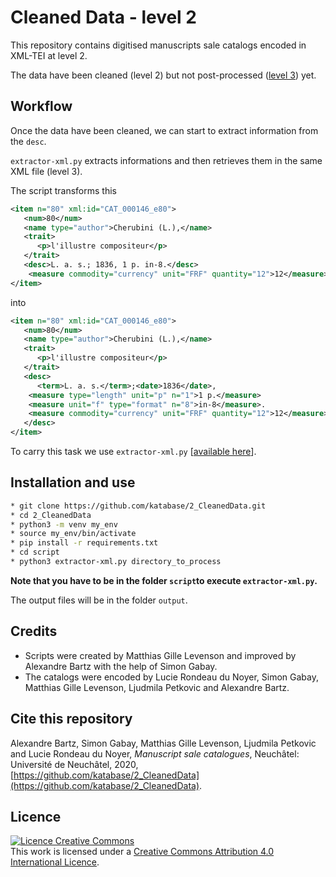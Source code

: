 # Cleaned Data - level 2

This repository contains digitised manuscripts sale catalogs encoded in XML-TEI at level 2.

The data have been cleaned (level 2) but not post-processed ([level 3](https://github.com/katabase/3_TaggedData)) yet.

## Workflow

Once the data have been cleaned, we can start to extract information from the `desc`.

`extractor-xml.py` extracts informations and then retrieves them in the same XML file (level 3). 

The script transforms this


```xml
<item n="80" xml:id="CAT_000146_e80">
   <num>80</num>
   <name type="author">Cherubini (L.),</name>
   <trait>
      <p>l'illustre compositeur</p>
   </trait>
   <desc>L. a. s.; 1836, 1 p. in-8.</desc>
    <measure commodity="currency" unit="FRF" quantity="12">12</measure>
</item>
```

into


```xml
<item n="80" xml:id="CAT_000146_e80">
   <num>80</num>
   <name type="author">Cherubini (L.),</name>
   <trait>
      <p>l'illustre compositeur</p>
   </trait>
   <desc>
      <term>L. a. s.</term>;<date>1836</date>,
   	<measure type="length" unit="p" n="1">1 p.</measure> 
   	<measure unit="f" type="format" n="8">in-8</measure>.
   	<measure commodity="currency" unit="FRF" quantity="12">12</measure>
   </desc>
</item>
```

To carry this task we use `extractor-xml.py` [[available here](https://github.com/katabase/2_CleanedData/tree/master/script/extractor-xml.py)].

## Installation and use

```bash
* git clone https://github.com/katabase/2_CleanedData.git
* cd 2_CleanedData
* python3 -m venv my_env
* source my_env/bin/activate
* pip install -r requirements.txt
* cd script 
* python3 extractor-xml.py directory_to_process
```

**Note that you have to be in the folder `script`to execute `extractor-xml.py`.**

The output files will be in the folder `output`.

## Credits

* Scripts were created by Matthias Gille Levenson and improved by Alexandre Bartz with the help of Simon Gabay.
* The catalogs were encoded by Lucie Rondeau du Noyer, Simon Gabay, Matthias Gille Levenson, Ljudmila Petkovic and Alexandre Bartz.


## Cite this repository
Alexandre Bartz, Simon Gabay, Matthias Gille Levenson, Ljudmila Petkovic and Lucie Rondeau du Noyer, _Manuscript sale catalogues_, Neuchâtel: Université de Neuchâtel, 2020, [https://github.com/katabase/2_CleanedData](https://github.com/katabase/2_CleanedData).

## Licence
<a rel="license" href="http://creativecommons.org/licenses/by/4.0/"><img alt="Licence Creative Commons" style="border-width:0" src="https://i.creativecommons.org/l/by/4.0/88x31.png" /></a><br />This work is licensed under a <a rel="license" href="http://creativecommons.org/licenses/by/4.0/">Creative Commons Attribution 4.0 International Licence</a>.
